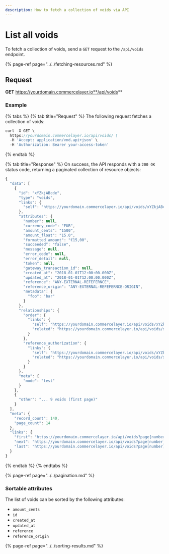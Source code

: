 ```yaml
---
description: How to fetch a collection of voids via API
---
```


# List all voids

To fetch a collection of voids, send a `GET` request to the `/api/voids` endpoint.

{% page-ref page="../../fetching-resources.md" %}

## Request

**GET** https://yourdomain.commercelayer.io**/api/voids**

### **Example**

{% tabs %}
{% tab title="Request" %}
The following request fetches a collection of voids:

```javascript
curl -X GET \
  https://yourdomain.commercelayer.io/api/voids/ \
  -H 'Accept: application/vnd.api+json' \
  -H 'Authorization: Bearer your-access-token'
```
{% endtab %}

{% tab title="Response" %}
On success, the API responds with a `200 OK` status code, returning a paginated collection of resource objects:

```javascript
{
  "data": [
    {
      "id": "xYZkjABcde",
      "type": "voids",
      "links": {
        "self": "https://yourdomain.commercelayer.io/api/voids/xYZkjABcde"
      },
      "attributes": {
        "number": null,
        "currency_code": "EUR",
        "amount_cents": "1500",
        "amount_float": "15.0",
        "formatted_amount": "€15,00",
        "succeeded": "false",
        "message": null,
        "error_code": null,
        "error_detail": null,
        "token": null,
        "gateway_transaction_id": null,
        "created_at": "2018-01-01T12:00:00.000Z",
        "updated_at": "2018-01-01T12:00:00.000Z",
        "reference": "ANY-EXTERNAL-REFEFERNCE",
        "reference_origin": "ANY-EXTERNAL-REFEFERNCE-ORIGIN",
        "metadata": {
          "foo": "bar"
        }
      },
      "relationships": {
        "order": {
          "links": {
            "self": "https://yourdomain.commercelayer.io/api/voids/xYZkjABcde/relationships/order",
            "related": "https://yourdomain.commercelayer.io/api/voids/xYZkjABcde/order"
          }
        },
        "reference_authorization": {
          "links": {
            "self": "https://yourdomain.commercelayer.io/api/voids/xYZkjABcde/relationships/reference_authorization",
            "related": "https://yourdomain.commercelayer.io/api/voids/xYZkjABcde/reference_authorization"
          }
        }
      },
      "meta": {
        "mode": "test"
      }
    },
    {
      "other": "... 9 voids (first page)"
    }
  ],
  "meta": {
    "record_count": 140,
    "page_count": 14
  },
  "links": {
    "first": "https://yourdomain.commercelayer.io/api/voids?page[number]=1&page[size]=10",
    "next": "https://yourdomain.commercelayer.io/api/voids?page[number]=2&page[size]=10",
    "last": "https://yourdomain.commercelayer.io/api/voids?page[number]=14&page[size]=10"
  }
}
```
{% endtab %}
{% endtabs %}

{% page-ref page="../../pagination.md" %}

### Sortable attributes

The list of voids can be sorted by the following attributes:

* `amount_cents`
* `id`
* `created_at`
* `updated_at`
* `reference`
* `reference_origin`

{% page-ref page="../../sorting-results.md" %}


